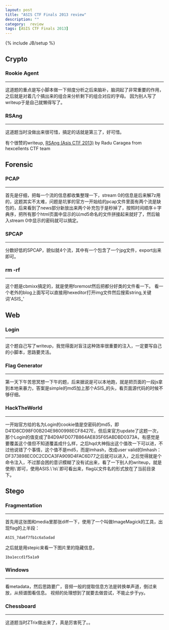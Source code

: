 ```yaml
---
layout: post
title: "ASIS CTF Finals 2013 review"
description: ""
category:  review
tags: [ASIS CTF Finals 2013]
---
```

{% include JB/setup %}
## Crypto

### Rookie Agent
<hr>
这道题的重点是写小脚本做一下频度分析之后来脑补，脑洞起了非常重要的作用，之后就是对着几个搞出来的组合来分析剩下的组合对应的字母。
因为别人写了writeup于是自己就懒得写了。

### RSAng
<hr>
这道题当时没做出来很可惜，搞定的话就是第三了，好可惜。

有个很赞的writeup, [RSAng (Asis CTF 2013)](http://koala.cs.pub.ro/hexcellents/wiki/writeups/asis_rsang) by Radu Caragea from hexcellents CTF team

## Forensic

### PCAP
<hr>
首先是仔细，把每一个流的信息都收集整理一下，stream 0的信息是后来解7z用的，这题其实不太难，问题是坑爹的官方一开始给的pcap文件里面有两个流是缺包的，后来看到了news部分新放出来两个补充包于是秒掉了，按照时间顺序＋字典序，把所有那个html页面中显示的以md5命名的文件拼接起来就好了，然后输入stream 0中显示的密码就可以搞定。

### SPCAP
<hr>
分数好低的SPCAP，貌似就4个流，其中有一个包含了一个jpg文件，export出来即可。

### rm -rf
<hr>
这个题是cbmixx搞定的，就是使用foremost然后把都分好类的文件看一下。
看一个老外的blog上面写可以直接用hexeditor打开img文件然后搜索string,关键词'ASIS_'

## Web
### Login
<hr>
这个题自己写了writeup，我觉得面对盲注这种效率很重要的注入，一定要写自己的小脚本，思路要灵活。

### Flag Generator
<hr>
第一天下午苦思冥想一下午的题，后来据说是可以本地跑，就是把页面的一段js拿到本地来暴力，答案是simple的md5加上那个ASIS_的头，看页面源代码的时候不够仔细。

### HackTheWorld
<hr>
一开始官方给的名为Login的cookie值是空密码的md5，即D41D8CD98F00B204E9800998ECF8427E，但后来官方update了这题一次，那个Login的值变成了B4D9AFD077B864AE835F65ABDBD0373A，有感觉是要覆盖这个值但不知道覆盖成什么样，之后hqd大神指出这个值改一下可以进，不过他说错了个事情，这个值不是md5，而是lmhash，改成user valid的lmhash：DF373898EC0C2CDCA3FA909D4FAC6D77之后就可以进入，之后觉得就是个命令注入，不过那会困的意识模糊了没有试出来，看了一下别人的writeup，就是使用\`即可，使用ASIS.\`ls\`即可看出来，flag以文件名的形式放在了当前目录下。

## Stego
### Fragmentation
<hr>
首先用这张图和media里那张diff一下，使用了一个叫做ImageMagick的工具，出现flag的上半段：

	ASIS_7da6f7fb1c6a5adad

之后就是用stepic来看一下图片里的隐藏信息，

	1ba1eccd1f5a1a9
	
### Windows
<hr>
看metadata，然后思路要广，音频一般的提取信息方法是转换单声道，倒过来放，从频谱图看信息。
视频的处理想到了就要去做尝试，不能止步于yy。

### Chessboard
<hr>
这道题当时ZTrix做出来了，真是厉害死了。。




